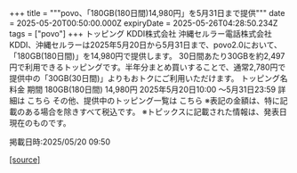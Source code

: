 +++
title = """povo、「180GB(180日間)14,980円」を5月31日まで提供"""
date = 2025-05-20T00:50:00.000Z
expiryDate = 2025-05-26T04:28:50.234Z
tags = ["povo"]
+++
トッピング KDDI株式会社 沖縄セルラー電話株式会社 KDDI、沖縄セルラーは2025年5月20日から5月31日まで、povo2.0において、「180GB(180日間)」を14,980円で提供します。 30日間あたり30GBを約2,497円で利用できるトッピングです。半年分まとめ買いすることで、通常2,780円で提供中の「30GB(30日間)」よりもおトクにご利用いただけます。 トッピング名 料金 期間 180GB(180日間) 14,980円 2025年5月20日10:00 ～5月31日23:59 詳細は こちら その他、提供中のトッピング一覧は こちら ※表記の金額は、特に記載のある場合を除きすべて税込です。 ※トピックスに記載された情報は、発表日現在のものです。

掲載日時:2025/05/20 09:50

[[source]](https://povo.jp/news/newsrelease/20250520_01/)
